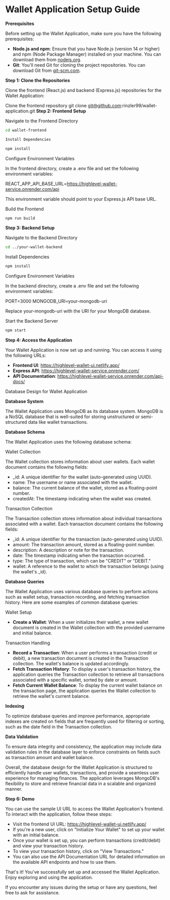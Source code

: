# Wallet Application Setup Guide

**Prerequisites**

Before setting up the Wallet Application, make sure you have the following prerequisites:

-   **Node.js and npm**: Ensure that you have Node.js (version 14 or higher) and npm (Node Package Manager) installed on your machine. You can download them from [nodejs.org](https://nodejs.org/).
-   **Git**: You'll need Git for cloning the project repositories. You can download Git from [git-scm.com](https://git-scm.com/).

**Step 1: Clone the Repositories**

Clone the frontend (React.js) and backend (Express.js) repositories for the Wallet Application:


Clone the frontend repository git clone git@github.com:rinzler99/wallet-application.git
**Step 2: Frontend Setup**

Navigate to the Frontend Directory

```bash
cd wallet-frontend

Install Dependencies

npm install
```

Configure Environment Variables

In the frontend directory, create a .env file and set the following environment variables:

REACT_APP_API_BASE_URL=https://highlevel-wallet-service.onrender.com/api

This environment variable should point to your Express.js API base URL.

Build the Frontend

```bash
npm run build
```

**Step 3: Backend Setup**

Navigate to the Backend Directory

```bash
cd ../your-wallet-backend
```

Install Dependencies

```bash
npm install
```

Configure Environment Variables

In the backend directory, create a .env file and set the following environment variables:



PORT=3000 MONGODB_URI=your-mongodb-uri

Replace your-mongodb-uri with the URI for your MongoDB database.

Start the Backend Server

```bash
npm start
```

**Step 4: Access the Application**

Your Wallet Application is now set up and running. You can access it using the following URLs:

-   **Frontend UI**: <https://highlevel-wallet-ui.netlify.app/>
-   **Express API**: <https://highlevel-wallet-service.onrender.com/>
-   **API Documentation**: <https://highlevel-wallet-service.onrender.com/api-docs/>

Database Design for Wallet Application

**Database System**

The Wallet Application uses MongoDB as its database system. MongoDB is a NoSQL database that is well-suited for storing unstructured or semi-structured data like wallet transactions.

**Database Schema**

The Wallet Application uses the following database schema:

Wallet Collection

The Wallet collection stores information about user wallets. Each wallet document contains the following fields:

-   _id: A unique identifier for the wallet (auto-generated using UUID).
-   name: The username or name associated with the wallet.
-   balance: The current balance of the wallet, stored as a floating-point number.
-   createdAt: The timestamp indicating when the wallet was created.

Transaction Collection

The Transaction collection stores information about individual transactions associated with a wallet. Each transaction document contains the following fields:

-   _id: A unique identifier for the transaction (auto-generated using UUID).
-   amount: The transaction amount, stored as a floating-point number.
-   description: A description or note for the transaction.
-   date: The timestamp indicating when the transaction occurred.
-   type: The type of transaction, which can be "CREDIT" or "DEBIT."
-   wallet: A reference to the wallet to which the transaction belongs (using the wallet's _id).

**Database Queries**

The Wallet Application uses various database queries to perform actions such as wallet setup, transaction recording, and fetching transaction history. Here are some examples of common database queries:

Wallet Setup

-   **Create a Wallet**: When a user initializes their wallet, a new wallet document is created in the Wallet collection with the provided username and initial balance.

Transaction Handling

-   **Record a Transaction**: When a user performs a transaction (credit or debit), a new transaction document is created in the Transaction collection. The wallet's balance is updated accordingly.
-   **Fetch Transaction History**: To display a user's transaction history, the application queries the Transaction collection to retrieve all transactions associated with a specific wallet, sorted by date or amount.
-   **Fetch Current Wallet Balance**: To display the current wallet balance on the transaction page, the application queries the Wallet collection to retrieve the wallet's current balance.

**Indexing**

To optimize database queries and improve performance, appropriate indexes are created on fields that are frequently used for filtering or sorting, such as the date field in the Transaction collection.

**Data Validation**

To ensure data integrity and consistency, the application may include data validation rules in the database layer to enforce constraints on fields such as transaction amount and wallet balance.

Overall, the database design for the Wallet Application is structured to efficiently handle user wallets, transactions, and provide a seamless user experience for managing finances. The application leverages MongoDB's flexibility to store and retrieve financial data in a scalable and organized manner.

**Step 6: Demo**

You can use the sample UI URL to access the Wallet Application's frontend. To interact with the application, follow these steps:

-   Visit the frontend UI URL: <https://highlevel-wallet-ui.netlify.app/>
-   If you're a new user, click on "Initialize Your Wallet" to set up your wallet with an initial balance.
-   Once your wallet is set up, you can perform transactions (credit/debit) and view your transaction history.
-   To view your transaction history, click on "View Transactions."
-   You can also use the API Documentation URL for detailed information on the available API endpoints and how to use them.

That's it! You've successfully set up and accessed the Wallet Application. Enjoy exploring and using the application.

If you encounter any issues during the setup or have any questions, feel free to ask for assistance.